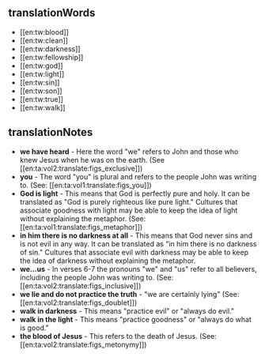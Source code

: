 ## translationWords

* [[en:tw:blood]]
* [[en:tw:clean]]
* [[en:tw:darkness]]
* [[en:tw:fellowship]]
* [[en:tw:god]]
* [[en:tw:light]]
* [[en:tw:sin]]
* [[en:tw:son]]
* [[en:tw:true]]
* [[en:tw:walk]]

## translationNotes

* **we have heard** - Here the word "we" refers to John and those who knew Jesus when he was on the earth. (See [[en:ta:vol2:translate:figs_exclusive]])
* **you** - The word "you" is plural and refers to the people John was writing to. (See: [[en:ta:vol1:translate:figs_you]])
* **God is light** - This means that God is perfectly pure and holy. It can be translated as "God is purely righteous like pure light." Cultures that associate goodness with light may be able to keep the idea of light without explaining the metaphor. (See: [[en:ta:vol1:translate:figs_metaphor]])
* **in him there is no darkness at all** - This means that God never sins and is not evil in any way. It can be translated as "in him there is no darkness of sin." Cultures that associate evil with darkness may be able to keep the idea of darkness without explaining the metaphor.
* **we…us** - In verses 6-7 the pronouns "we" and "us" refer to all believers, including the people John was writing to. (See: [[en:ta:vol2:translate:figs_inclusive]])
* **we lie and do not practice the truth** - "we are certainly lying" (See: [[en:ta:vol2:translate:figs_doublet]])
* **walk in darkness** - This means "practice evil" or "always do evil."
* **walk in the light** - This means "practice goodness" or "always do what is good."
* **the blood of Jesus** - This refers to the death of Jesus. (See: [[en:ta:vol2:translate:figs_metonymy]])
